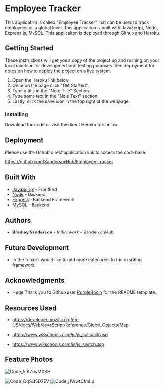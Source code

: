 # Employee Tracker

This application is called "Employee Tracker" that can be used to track employees on a global level. This applicaiton is built with JavaScript, Node, Express.js, MySQL. This applicaiton is deployed through Github and Heroku. 

## Getting Started

These instructions will get you a copy of the project up and running on your local machine for development and testing purposes. See deployment for notes on how to deploy the project on a live system.

1. Open the Heroku link below.
2. Once on the page click "Get Started".
3. Type a title in the "Note Title" Section.
4. Type some text in the "Note Text" section.
5. Lastly, click the save icon in the top right of the webpage.

### Installing

Download the code or visit the direct Heroku link below.

## Deployment

Please use the Github direct application link to access the code base.

https://github.com/SandersonHub/Employee-Tracker

## Built With

* [JavaScript](https://www.javascript.com/) - FrontEnd
* [Node](https://nodejs.org/en) - Backend
* [Express](https://expressjs.com/) - Backend Framework
* [MySQL](https://www.mysql.com/) - Backend

## Authors

* **Bradley Sanderson** - *Initial work* - [SandersonHub](https://github.com/SandersonHub)

## Future Development

* In the future I would like to add more categories to the exsisting framework.

## Acknowledgments

* Huge Thank you to Github user [PurpleBooth](https://gist.github.com/PurpleBooth/109311bb0361f32d87a2) for the README template.

## Resources Used

* https://developer.mozilla.org/en-US/docs/Web/JavaScript/Reference/Global_Objects/Map

* https://www.w3schools.com/js/js_callback.asp

* https://www.w3schools.com/js/js_switch.asp

## Feature Photos

![Code_5IK7xwMXSH](https://github.com/SandersonHub/Employee-Tracker/assets/128574459/57628713-ff86-4c44-afb5-5777f8a40714)

![Code_DqSat5D7EV](https://github.com/SandersonHub/Employee-Tracker/assets/128574459/7c125c5f-6e80-434c-87a3-e4264e19c335)
![Code_j1WwtCfmLp](https://github.com/SandersonHub/Employee-Tracker/assets/128574459/cc30e671-ebf8-4256-92ec-1c97c9512dca)


